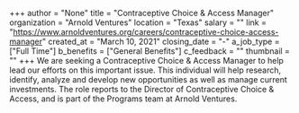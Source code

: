 +++
author = "None"
title = "Contraceptive Choice & Access Manager"
organization = "Arnold Ventures"
location = "Texas"
salary = ""
link = "https://www.arnoldventures.org/careers/contraceptive-choice-access-manager"
created_at = "March 10, 2021"
closing_date = "-"
a_job_type = ["Full Time"]
b_benefits = ["General Benefits"]
c_feedback = ""
thumbnail = ""
+++
We are seeking a Contraceptive Choice & Access Manager to help lead our efforts on this important issue. This individual will help research, identify, analyze and develop new opportunities as well as manage current investments. The role reports to the Director of Contraceptive Choice & Access, and is part of the Programs team at Arnold Ventures.
